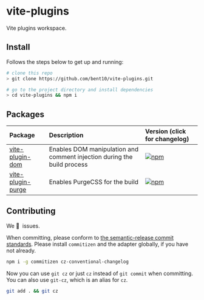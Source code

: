 # vite-plugins

Vite plugins workspace.

## Install

Follows the steps below to get up and running:

```bash
# clone this repo
> git clone https://github.com/bent10/vite-plugins.git

# go to the project directory and install dependencies
> cd vite-plugins && npm i
```

## Packages

| Package                                    | Description                                                             | Version (click for changelog)                                                                |
| :----------------------------------------- | :---------------------------------------------------------------------- | :------------------------------------------------------------------------------------------- |
| [vite-plugin-dom](packages/plugin-dom)     | Enables DOM manipulation and comment injection during the build process | [![npm](https://img.shields.io/npm/v/vite-plugin-dom)](packages/plugin-dom/changelog.md)     |
| [vite-plugin-purge](packages/plugin-purge) | Enables PurgeCSS for the build                                          | [![npm](https://img.shields.io/npm/v/vite-plugin-purge)](packages/plugin-purge/changelog.md) |

## Contributing

We 💛&nbsp; issues.

When committing, please conform to [the semantic-release commit standards](https://www.conventionalcommits.org/). Please install `commitizen` and the adapter globally, if you have not already.

```bash
npm i -g commitizen cz-conventional-changelog
```

Now you can use `git cz` or just `cz` instead of `git commit` when committing. You can also use `git-cz`, which is an alias for `cz`.

```bash
git add . && git cz
```
